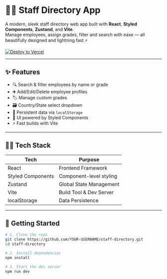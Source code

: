 # 🧑‍💼 Staff Directory App

A modern, sleek staff directory web app built with **React**, **Styled Components**, **Zustand**, and **Vite**.  
Manage employees, assign grades, filter and search with ease — all beautifully designed and lightning fast ⚡

[![Deploy to Vercel](https://vercel.com/button)](https://vercel.com/import/project)

---

## ✨ Features

- 🔍 Search & filter employees by name or grade
- ➕ Add/Edit/Delete employee profiles
- 🏷️ Manage custom grades
- 🗃️ Country/State select dropdown
- 💾 Persistent data via `localStorage`
- 💅 UI powered by Styled Components
- ⚡ Fast builds with Vite

---

## 🧑‍💻 Tech Stack

| Tech              | Purpose                    |
|------------------|----------------------------|
| React            | Frontend Framework         |
| Styled Components| Component-level styling    |
| Zustand          | Global State Management    |
| Vite             | Build Tool & Dev Server    |
| localStorage     | Data Persistence           |

---

## 🚀 Getting Started

```bash
# 1. Clone the repo
git clone https://github.com/YOUR-USERNAME/staff-directory.git
cd staff-directory

# 2. Install dependencies
npm install

# 3. Start the dev server
npm run dev

